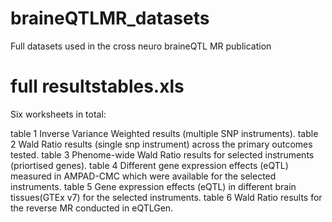 # braineQTLMR_datasets
Full datasets used in the cross neuro braineQTL MR publication

# full resultstables.xls

Six worksheets in total:

table 1 Inverse Variance Weighted results (multiple SNP instruments).
table 2 Wald Ratio results (single snp instrument) across the primary outcomes tested.
table 3 Phenome-wide Wald Ratio results for selected instruments (priortised genes).
table 4 Different gene expression effects (eQTL) measured in AMPAD-CMC which were available for the selected instruments.
table 5 Gene expression effects (eQTL) in different brain tissues(GTEx v7) for the selected instruments.
table 6 Wald Ratio results for the reverse MR conducted in eQTLGen.




